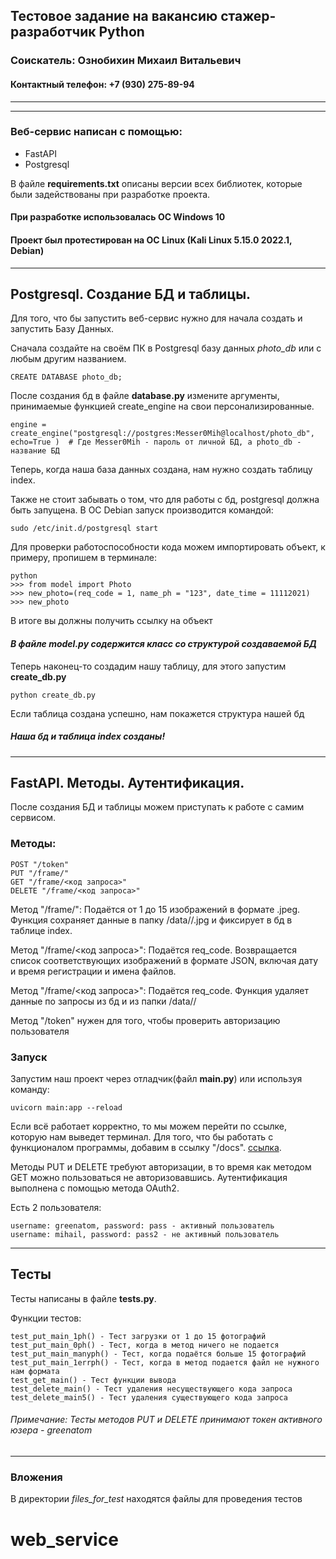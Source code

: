 ## Тестовое задание на вакансию стажер-разработчик Python
### Соискатель: Ознобихин Михаил Витальевич
#### Контактный телефон: +7 (930) 275-89-94


***
***

### Веб-сервис написан с помощью:

* FastAPI
* Postgresql

В файле **requirements.txt** описаны версии всех библиотек, которые были задействованы при разработке проекта.


#### При разработке использовалась ОС Windows 10
#### Проект был протестирован на OC Linux (Kali Linux 5.15.0 2022.1, Debian)

***

## Postgresql. Создание БД и таблицы.

Для того, что бы запустить веб-сервис нужно для начала создать и запустить Базу Данных.

Сначала создайте на своём ПК в Postgresql базу данных *photo_db* или c любым другим названием.

`CREATE DATABASE photo_db;`

После создания бд в файле **database.py** измените аргументы, 
принимаемые функцией create_engine на свои персонализированные.

`engine = create_engine("postgresql://postgres:Messer0Mih@localhost/photo_db",
                       echo=True
                       )  # Где Messer0Mih - пароль от личной БД, а photo_db - название БД`

Теперь, когда наша база данных создана, нам нужно создать таблицу index.

Также не стоит забывать о том, что для работы с бд, postgresql должна быть запущена. 
В ОС Debian запуск производится командой:

`sudo /etc/init.d/postgresql start`

Для проверки работоспособности кода можем импортировать объект, к примеру, пропишем в терминале:

```
python
>>> from model import Photo
>>> new_photo=(req_code = 1, name_ph = "123", date_time = 11112021)
>>> new_photo
```

В итоге вы должны получить ссылку на объект

#### *В файле model.py содержится класс со структурой создаваемой БД*

Теперь наконец-то создадим нашу таблицу, для этого запустим **create_db.py**

`python create_db.py`

Если таблица создана успешно, нам покажется структура нашей бд

##### Наша бд и таблица index созданы!

***

## FastAPI. Методы. Аутентификация.

После создания БД и таблицы можем приступать к работе с самим сервисом.

### Методы:
```
POST "/token"
PUT "/frame/"
GET "/frame/<код запроса>"
DELETE "/frame/<код запроса>"
```

Метод "/frame/": Подаётся от 1 до 15 изображений в формате .jpeg. 
Функция сохраняет данные в папку /data/<YYYYMMDD>/<GUID>.jpg
и фиксирует в бд в таблице index.

Метод "/frame/<код запроса>": Подаётся req_code. Возвращается список соответствующих изображений в формате JSON, 
включая дату и время регистрации и имена файлов.

Метод "/frame/<код запроса>": Подаётся req_code. Функция удаляет данные по запросы из бд и из папки /data/<YYYYMMDD>/

Метод "/token" нужен для того, чтобы проверить авторизацию пользователя

### Запуск
Запустим наш проект через отладчик(файл **main.py**) или используя команду:

`uvicorn main:app --reload`

Если всё работает корректно, то мы можем перейти по ссылке, которую нам выведет терминал. 
Для того, что бы работать с функционалом программы, добавим в ссылку "/docs".
[ссылка](http://127.0.0.1:8000/docs).


Методы PUT и DELETE требуют авторизации, в то время как методом GET можно пользоваться не авторизовавшись.
Аутентификация выполнена с помощью метода OAuth2.

Есть 2 пользователя:

```
username: greenatom, password: pass - активный пользователь
username: mihail, password: pass2 - не активный пользователь
```

***

## Тесты

Тесты написаны в файле **tests.py**.

Функции тестов:

```
test_put_main_1ph() - Тест загрузки от 1 до 15 фотографий
test_put_main_0ph() - Тест, когда в метод ничего не подается
test_put_main_manyph() - Тест, когда подаётся больше 15 фотографий
test_put_main_1errph() - Тест, когда в метод подается файл не нужного нам формата
test_get_main() - Тест функции вывода
test_delete_main() - Тест удаления несуществующего кода запроса
test_delete_main5() - Тест удаления существующего кода запроса
```

###### Примечание: Тесты методов PUT и DELETE принимают токен активного юзера - greenatom

***

### Вложения

В директории *files_for_test* находятся файлы для проведения тестов
# web_service
